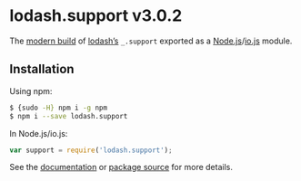 # lodash.support v3.0.2

The [modern build](https://github.com/lodash/lodash/wiki/Build-Differences) of [lodash’s](https://lodash.com/) `_.support` exported as a [Node.js](http://nodejs.org/)/[io.js](https://iojs.org/) module.

## Installation

Using npm:

```bash
$ {sudo -H} npm i -g npm
$ npm i --save lodash.support
```

In Node.js/io.js:

```js
var support = require('lodash.support');
```

See the [documentation](https://lodash.com/docs#support) or [package source](https://github.com/lodash/lodash/blob/3.0.2-npm-packages/lodash.support) for more details.
